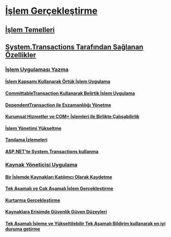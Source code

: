 # [İşlem Gerçekleştirme](index.md)
## [İşlem Temelleri](transaction-fundamentals.md)
## [System.Transactions Tarafından Sağlanan Özellikler](features-provided-by-system-transactions.md)
### [İşlem Uygulaması Yazma](writing-a-transactional-application.md)
#### [İşlem Kapsamı Kullanarak Örtük İşlem Uygulama](implementing-an-implicit-transaction-using-transaction-scope.md)
#### [CommittableTransaction Kullanarak Belirtik İşlem Uygulama](implementing-an-explicit-transaction-using-committabletransaction.md)
#### [DependentTransaction ile Eşzamanlılığı Yönetme](managing-concurrency-with-dependenttransaction.md)
#### [Kurumsal Hizmetler ve COM+ İşlemleri ile Birlikte Çalışabilirlik](interoperability-with-enterprise-services-and-com-transactions.md)
#### [İşlem Yönetimi Yükseltme](transaction-management-escalation.md)
#### [Tanılama İzlemeleri](diagnostic-traces.md)
#### [ASP.NET’te System.Transactions kullanma](using-system-transactions-in-aspnet.md)
### [Kaynak Yöneticisi Uygulama](implementing-a-resource-manager.md)
#### [Bir İşlemde Kaynakları Katılımcı Olarak Kaydetme](enlisting-resources-as-participants-in-a-transaction.md)
#### [Tek Aşamalı ve Çok Aşamalı İşlem Gerçekleştirme](committing-a-transaction-in-single-phase-and-multi-phase.md)
#### [Kurtarma Gerçekleştirme](performing-recovery.md)
#### [Kaynaklara Erişimde Güvenlik Güven Düzeyleri](security-trust-levels-in-accessing-resources.md)
#### [Tek Aşamalı İşleme ve Yükseltilebilir Tek Aşamalı Bildirim kullanarak en iyi duruma getirme](optimization-spc-and-promotable-spn.md)
